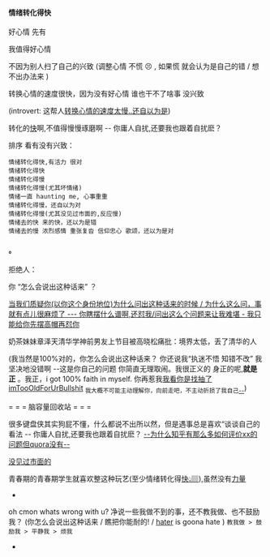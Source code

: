 
#### 情绪转化得快

好心情 先有

我值得好心情

不因为别人扫了自己的兴致 (调整心情 不慌 😣 , 如果慌 就会认为是自己的错 / 想不出办法来 )

转换心情的速度很快，因为没有好心情 谁也干不了啥事 没兴致

(introvert: 这帮人[转换心情的速度太慢..还自以为是](https://twitter.com/sryimnate/status/861599476074545153))

转化的[快](https://twitter.com/kourtneykardash/status/858896451803336705)啊,不值得慢慢琢磨啊 -- 你庸人自扰,还要我也跟着自扰麽？

排序 看有没有兴致：
```
情绪转化得快,有活力 很对
情绪转化得快
情绪转化得慢
情绪转化得慢(尤其坏情绪)
情绪一直 haunting me, 心事重重
情绪转化得慢，还自以为对
情绪转化得慢(尤其没见过市面的,反应慢)
情绪去的快 来的快，还以为是错
情绪去的慢 浓烈感情 重张复沓 信仰忠心 歌颂，还以为是对
```

#### 。

拒绝人：

你 “怎么会说出这种话来” ？


[当我们质疑你(以你这个身份地位)为什么问出这种话来的时候 / 为什么这么问，事就有点儿很麻烦了 --- 你瞎摆什么谱啊,还怼我/问出这么个问题来让我难堪 - 我只能给你先摆高帽再怼你](http://www.acfun.cn/v/ac1543714)

奶茶妹妹章泽天清华学神前男友上节目被高晓松痛批：境界太低，丢了清华的人

(我当然是100%对的，你怎么会说出这种话来？ 你还说我“执迷不悟 知错不改” 我坚决地没错啊 --这是你自己的问题 你简直无理取闹。我很正义的 身正的呢,**就是正** 。我正，i got 100% faith in myself. 你再惹我[我看你是找抽了](https://twitter.com/fillinthablankk/status/863882739472379904) [imTooOldForUrBullshit](https://twitter.com/GAVlNREACT/status/860971435011039232) <sub>我大概不可能主动理解你，向前走吧，不主动折损了我自己[--](https://ruby-china.org/notes/4052#这样不那样.log)</sub>)

= = = 脑容量回收站 = = =

很多键盘侠其实狗屁不懂，什么都说不出所以然，但是遇事总是喜欢“谈谈自己的看法 -- 你庸人自扰,还要我也跟着自扰麽？
[--为什么知乎有那么多如何评价xx的问题但quora没有--](https://www.zhihu.com/question/27153742)

[没见过市面的](https://github.com/7900ms/notinternet_deserted/blob/master/small/playlist/4看热闹.md)

青春期的青春期学生就喜欢整这种玩艺(至少情绪转化得[快👆🏽](https://bbs.hupu.com/15729322.html)),虽然没有[力量](https://github.com/7900ms/000nottheater_deserted_systemperformance/tree/master/small)

-

oh cmon whats wrong with u?
净说一些我做不到的事，还不教我做、也不鼓励我？ (你怎么会说出这种话来 / 瞧把你能耐的! / [hater](https://www.v2ex.com/t/361328#reply15) is goona hate )
`教我做 > 鼓励我 > 平静我 > 烦我`

-


